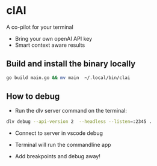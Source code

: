 # clAI

A co-pilot for your terminal


- Bring your own openAI API key
- Smart context aware results




## Build and install the binary locally

```bash
go build main.go && mv main  ~/.local/bin/clai
```

## How to debug

- Run the dlv server command on the terminal:
```bash
dlv debug --api-version 2  --headless --listen=:2345 .
```

- Connect to server in vscode debug

- Terminal will run the commandline app

- Add breakpoints and debug away!